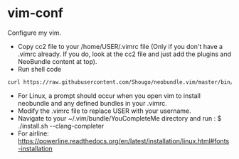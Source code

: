 # vim-conf

Configure my vim.
* Copy cc2 file to your /home/USER/.vimrc file (Only if you don't have a .vimrc already.  If you do, look at the cc2 file and just add the plugins and NeoBundle content at top).
* Run shell code
```sh
curl https://raw.githubusercontent.com/Shougo/neobundle.vim/master/bin/install.sh | sh
```
* For Linux,  a prompt should occur when you open vim to install neobundle and any defined bundles in your .vimrc.
* Modify the .vimrc file to replace USER with your username.
* Navigate to your ~/.vim/bundle/YouCompleteMe directory and run :  $  ./install.sh --clang-completer
* For airline: https://powerline.readthedocs.org/en/latest/installation/linux.html#fonts-installation
